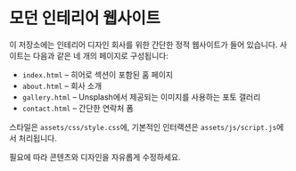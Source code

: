 # 모던 인테리어 웹사이트

이 저장소에는 인테리어 디자인 회사를 위한 간단한 정적 웹사이트가 들어 있습니다. 사이트는 다음과 같은 네 개의 페이지로 구성됩니다:

- `index.html` – 히어로 섹션이 포함된 홈 페이지
- `about.html` – 회사 소개
- `gallery.html` – Unsplash에서 제공되는 이미지를 사용하는 포토 갤러리
- `contact.html` – 간단한 연락처 폼

스타일은 `assets/css/style.css`에, 기본적인 인터랙션은 `assets/js/script.js`에서 처리됩니다.

필요에 따라 콘텐츠와 디자인을 자유롭게 수정하세요.
